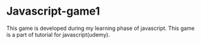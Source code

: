 # Javascript-game1
This game is developed during my learning phase of javascript.
This game is a part of tutorial for javascript(udemy).
